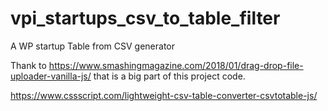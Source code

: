 # vpi_startups_csv_to_table_filter
A WP startup Table from CSV generator


Thank to https://www.smashingmagazine.com/2018/01/drag-drop-file-uploader-vanilla-js/ that is a big part of this project code.

https://www.cssscript.com/lightweight-csv-table-converter-csvtotable-js/
